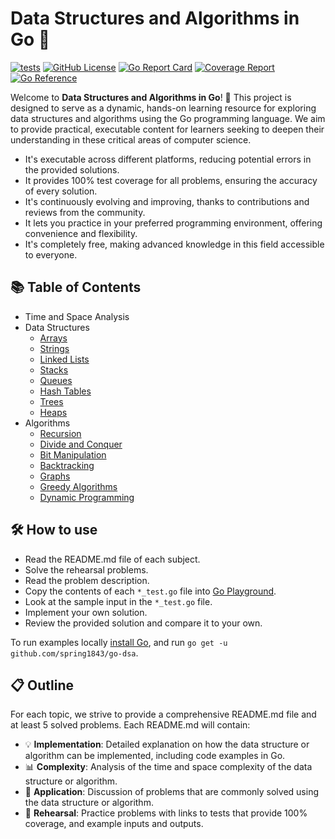 # Data Structures and Algorithms in Go 🚀

[![tests](https://github.com/spring1843/go-dsa/actions/workflows/tests.yaml/badge.svg)](https://github.com/spring1843/go-dsa/actions/workflows/tests.yaml)
[![GitHub License](https://img.shields.io/badge/License-Apache%202.0-ff69b4.svg)](https://github.com/aws/karpenter/blob/main/LICENSE)
[![Go Report Card](https://goreportcard.com/badge/github.com/spring1843/go-dsa)](https://goreportcard.com/report/github.com/spring1843/go-dsa)
[![Coverage Report](https://coveralls.io/repos/github/spring1843/go-dsa/badge.svg?branch=main)](https://coveralls.io/github/spring1843/go-dsa?branch=main)
[![Go Reference](https://pkg.go.dev/badge/github.com/spring1843/go-dsa.svg)](https://pkg.go.dev/github.com/spring1843/go-dsa)

Welcome to **Data Structures and Algorithms in Go**! 🎉 This project is designed to serve as a dynamic, hands-on learning resource for exploring data structures and algorithms using the Go programming language. We aim to provide practical, executable content for learners seeking to deepen their understanding in these critical areas of computer science.

* It's executable across different platforms, reducing potential errors in the provided solutions.
* It provides 100% test coverage for all problems, ensuring the accuracy of every solution.
* It's continuously evolving and improving, thanks to contributions and reviews from the community.
* It lets you practice in your preferred programming environment, offering convenience and flexibility.
* It's completely free, making advanced knowledge in this field accessible to everyone.

## 📚 Table of Contents

* Time and Space Analysis
* Data Structures
    * [Arrays](./array)
    * [Strings](./strings)
    * [Linked Lists](./linkedlist)
    * [Stacks](./stack)
    * [Queues](./queue)
    * [Hash Tables](./hashtable)
    * [Trees](./tree)
    * [Heaps](./heap)
* Algorithms
    * [Recursion](./recursion)
    * [Divide and Conquer](dnc)
    * [Bit Manipulation](./bit)
    * [Backtracking](./backtracking)
    * [Graphs](./graph)
    * [Greedy Algorithms](./greedy)
    * [Dynamic Programming](./dp)

## 🛠️ How to use

* Read the README.md file of each subject.
* Solve the rehearsal problems.
* Read the problem description.
* Copy the contents of each `*_test.go` file into [Go Playground](https://go.dev/play/).
* Look at the sample input in the `*_test.go` file.
* Implement your own solution.
* Review the provided solution and compare it to your own.

To run examples locally [install Go](https://go.dev/doc/install), and run `go get -u github.com/spring1843/go-dsa`.

## 📋 Outline

For each topic, we strive to provide a comprehensive README.md file and at least 5 solved problems. Each README.md will contain:

  * 💡 **Implementation**: Detailed explanation on how the data structure or algorithm can be implemented, including code examples in Go.
  * 📊 **Complexity**: Analysis of the time and space complexity of the data structure or algorithm.
  * 🎯 **Application**: Discussion of problems that are commonly solved using the data structure or algorithm.
  * 📝 **Rehearsal**: Practice problems with links to tests that provide 100% coverage, and example inputs and outputs.
